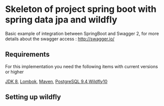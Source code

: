 # Skeleton of project spring boot with spring data jpa and wildfly 
Basic example of integration between SpringBoot and Swagger 2, for more details about the swagger access : http://swagger.io/

## Requirements
For this implementation you need the following items with current versions or higher

[JDK 8][1], [Lombok][2], [Maven][3], [PostgreSQL 9.4][4],[Wildfly10][5]

## Setting up wildfly
[1]: http://www.oracle.com/technetwork/java/javase/downloads/index.html
[2]: https://projectlombok.org/
[3]: https://maven.apache.org/
[4]: http://www.postgresql.org/
[5]: http://wildfly.org/downloads/
